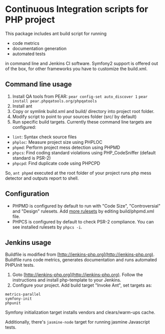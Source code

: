 # Continuous Integration scripts for PHP project

This package includes ant build script for running

- code metrics
- documentation generation
- automated tests

in command line and Jenkins CI software. Symfony2 support is offered out of the box, for other frameworks you have to customize the build.xml.

## Command line usage

1. Install QA tools from PEAR:
 `pear config-set auto_discover 1`
 `pear install pear.phpqatools.org/phpqatools`
2. Install ant
3. Copy or symlink build.xml and build/ directory into project root folder.
4. Modify script to point to your sources folder (src/ by default)
5. Run specific build targets. Currently these command line targets are configured:
* `lint`: Syntax check source files
* `phploc`: Measure project size using PHPLOC
* `phpmd`: Perform project mess detection using PHPMD
* `phpcs`: Find coding standard violations using PHP_CodeSniffer (default standard is PSR-2)
* `phpcpd`: Find duplicate code using PHPCPD

So, `ant phpmd` executed at the root folder of your project runs php mess detector and outputs report to shell.

## Configuration

* PHPMD is configured by default to run with "Code Size", "Controversial" and "Design" rulesets. Add [more rulesets](https://github.com/phpmd/phpmd/tree/master/src/main/resources/rulesets) by editing build/phpmd.xml file.
* PHPCS is configured by default to check PSR-2 compliance. You can see installed rulesets by `phpcs -i`.

## Jenkins usage

Buildfile is modified from [http://jenkins-php.org](http://jenkins-php.org). Buildfile runs code metrics, generates documentation and runs automated PHPUnit tests.

1. Goto [http://jenkins-php.org](http://jenkins-php.org). Follow the instructions and install php-template to your Jenkins.
2. Configure your project. Add build target "Invoke Ant", set targets as:
```
metrics-parallel
symfony-init
phpunit
```

Symfony initialization target installs vendors and clears/warm-ups cache.

Additionally, there's `jasmine-node` target for running jasmine Javascript tests.
